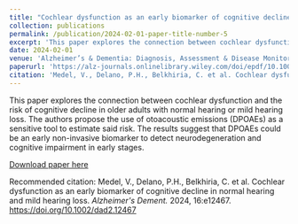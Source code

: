 ```yaml
---
title: "Cochlear dysfunction as an early biomarker of cognitive decline in normal hearing and mild hearing loss"
collection: publications
permalink: /publication/2024-02-01-paper-title-number-5
excerpt: 'This paper explores the connection between cochlear dysfunction and the risk of cognitive decline in older adults with normal hearing or mild hearing loss. The authors propose using otoacoustic emissions (DPOAEs) as a sensitive tool to estimate said risk. The results suggest that DPOAEs could be an early non-invasive biomarker to detect neurodegeneration and cognitive impairment in early stages.'
date: 2024-02-01
venue: 'Alzheimer’s & Dementia: Diagnosis, Assessment & Disease Monitoring (DADM)'
paperurl: 'https://alz-journals.onlinelibrary.wiley.com/doi/epdf/10.1002/dad2.12467'
citation: 'Medel, V., Delano, P.H., Belkhiria, C. et al. Cochlear dysfunction as an early biomarker of cognitive decline in normal hearing and mild hearing loss. <i>Alzheimer's Dement.</i> 2024, 16:e12467. https://doi.org/10.1002/dad2.12467'
---
```

This paper explores the connection between cochlear dysfunction and the risk of cognitive decline in older adults with normal hearing or mild hearing loss. The authors propose the use of otoacoustic emissions (DPOAEs) as a sensitive tool to estimate said risk. The results suggest that DPOAEs could be an early non-invasive biomarker to detect neurodegeneration and cognitive impairment in early stages.

[Download paper here](https://alz-journals.onlinelibrary.wiley.com/doi/epdf/10.1002/dad2.12467)

Recommended citation: Medel, V., Delano, P.H., Belkhiria, C. et al. Cochlear dysfunction as an early biomarker of cognitive decline in normal hearing and mild hearing loss. <i>Alzheimer's Dement.</i> 2024, 16:e12467. https://doi.org/10.1002/dad2.12467
